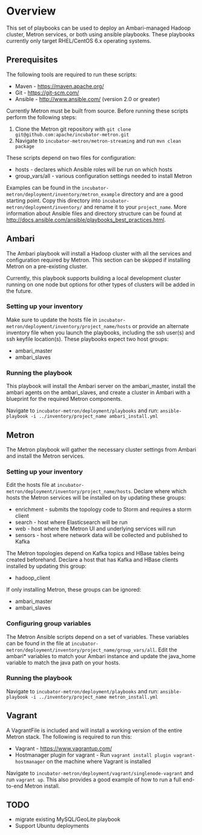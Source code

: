 # Overview
This set of playbooks can be used to deploy an Ambari-managed Hadoop cluster, Metron services, or both using ansible
playbooks. These playbooks currently only target RHEL/CentOS 6.x operating
systems. 

## Prerequisites
The following tools are required to run these scripts:

- Maven - https://maven.apache.org/
- Git - https://git-scm.com/
- Ansible - http://www.ansible.com/ (version 2.0 or greater)

Currently Metron must be built from source.  Before running these scripts perform the following steps:

1. Clone the Metron git repository with `git clone git@github.com:apache/incubator-metron.git`
2. Navigate to `incubator-metron/metron-streaming` and run `mvn clean package`

These scripts depend on two files for configuration:
  
- hosts - declares which Ansible roles will be run on which hosts
- group_vars/all - various configuration settings needed to install Metron

Examples can be found in the
`incubator-metron/deployment/inventory/metron_example` directory and are a good starting point.  Copy this directory 
into `incubator-metron/deployment/inventory/` and rename it to your `project_name`.  More information about Ansible files and directory 
structure can be found at http://docs.ansible.com/ansible/playbooks_best_practices.html.

## Ambari
The Ambari playbook will install a Hadoop cluster with all the services and configuration required by Metron.  This
section can be skipped if installing Metron on a pre-existing cluster.  

Currently, this playbook supports building a local development cluster running on one node but options for other types
 of clusters will be added in the future.

### Setting up your inventory
Make sure to update the hosts file in `incubator-metron/deployment/inventory/project_name/hosts` or provide an 
alternate inventory file when you launch the playbooks, including the 
ssh user(s) and ssh keyfile location(s). These playbooks expect two 
host groups:

- ambari_master
- ambari_slaves

### Running the playbook
This playbook will install the Ambari server on the ambari_master, install the ambari agents on 
the ambari_slaves, and create a cluster in Ambari with a blueprint for the required 
Metron components.

Navigate to `incubator-metron/deployment/playbooks` and run: 
`ansible-playbook -i ../inventory/project_name ambari_install.yml`

## Metron
The Metron playbook will gather the necessary cluster settings from Ambari and install the Metron services.

### Setting up your inventory
Edit the hosts file at `incubator-metron/deployment/inventory/project_name/hosts`.  Declare where which hosts the 
Metron services will be installed on by updating these groups:

- enrichment - submits the topology code to Storm and requires a storm client
- search - host where Elasticsearch will be run
- web - host where the Metron UI and underlying services will run
- sensors - host where network data will be collected and published to Kafka

The Metron topologies depend on Kafka topics and HBase tables being created beforehand.  Declare a host that has Kafka
 and HBase clients installed by updating this group:

- hadoop_client

If only installing Metron, these groups can be ignored:

- ambari_master
- ambari_slaves

### Configuring group variables
The Metron Ansible scripts depend on a set of variables.  These variables can be found in the file at 
`incubator-metron/deployment/inventory/project_name/group_vars/all`.  Edit the ambari* variables to match your Ambari
instance and update the java_home variable to match the java path on your hosts.

### Running the playbook
Navigate to `incubator-metron/deployment/playbooks` and run: 
`ansible-playbook -i ../inventory/project_name metron_install.yml`

## Vagrant
A VagrantFile is included and will install a working version of the entire Metron stack.  The following is required to
run this:

- Vagrant - https://www.vagrantup.com/
- Hostmanager plugin for vagrant - Run `vagrant install plugin vagrant-hostmanager` on the machine where Vagrant is
installed

Navigate to `incubator-metron/deployment/vagrant/singlenode-vagrant` and run `vagrant up`.  This also provides a good
example of how to run a full end-to-end Metron install.


## TODO
- migrate existing MySQL/GeoLite playbook
- Support Ubuntu deployments
